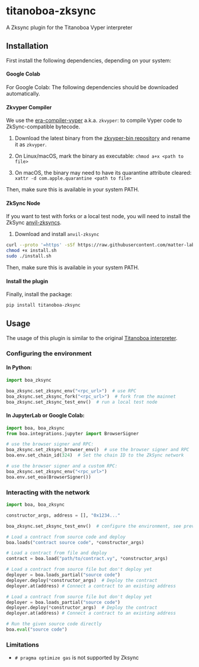 # titanoboa-zksync
A Zksync plugin for the Titanoboa Vyper interpreter

## Installation

First install the following dependencies, depending on your system:

#### Google Colab
For Google Colab: The following dependencies should be downloaded automatically.

#### Zkvyper Compiler
We use the [era-compiler-vyper](https://github.com/matter-labs/era-compiler-vyper) a.k.a. `zkvyper`: to compile Vyper code to ZkSync-compatible bytecode.

1. Download the latest binary from the [zkvyper-bin repository](https://github.com/matter-labs/zkvyper-bin) and rename it as `zkvyper`.
 
2. On Linux/macOS, mark the binary as executable:
`chmod a+x <path to file>`

3. On macOS, the binary may need to have its quarantine attribute cleared: 
`xattr -d com.apple.quarantine <path to file>`

Then, make sure this is available in your system PATH.

#### ZkSync Node

If you want to test with forks or a local test node, you will need to install the ZkSync [anvil-zksyncs](https://github.com/matter-labs/anvil-zksync/releases).

1. Download and install `anvil-zksync` 

```bash
curl --proto '=https' -sSf https://raw.githubusercontent.com/matter-labs/anvil-zksync/main/scripts/install.sh > install.sh
chmod +x install.sh
sudo ./install.sh
```

Then, make sure this is available in your system PATH.

#### Install the plugin
Finally, install the package:

```bash
pip install titanoboa-zksync
```

## Usage
The usage of this plugin is similar to the original [Titanoboa interpreter](https://github.com/vyperlang/titanoboa).

### Configuring the environment
#### In Python:

```python
import boa_zksync

boa_zksync.set_zksync_env("<rpc_url>")  # use RPC
boa_zksync.set_zksync_fork("<rpc_url>")  # fork from the mainnet
boa_zksync.set_zksync_test_env()  # run a local test node
```

#### In JupyterLab or Google Colab:
```python
import boa, boa_zksync
from boa.integrations.jupyter import BrowserSigner

# use the browser signer and RPC:
boa_zksync.set_zksync_browser_env()  # use the browser signer and RPC
boa.env.set_chain_id(324)  # Set the chain ID to the ZkSync network

# use the browser signer and a custom RPC:
boa_zksync.set_zksync_env("<rpc_url>")
boa.env.set_eoa(BrowserSigner())
```

### Interacting with the network

```python
import boa, boa_zksync

constructor_args, address = [], "0x1234..."

boa_zksync.set_zksync_test_env()  # configure the environment, see previous section

# Load a contract from source code and deploy
boa.loads("contract source code", *constructor_args)

# Load a contract from file and deploy
contract = boa.load("path/to/contract.vy", *constructor_args)

# Load a contract from source file but don't deploy yet
deployer = boa.loads_partial("source code")
deployer.deploy(*constructor_args)  # Deploy the contract
deployer.at(address) # Connect a contract to an existing address

# Load a contract from source file but don't deploy yet
deployer = boa.loads_partial("source code")
deployer.deploy(*constructor_args)  # Deploy the contract
deployer.at(address) # Connect a contract to an existing address

# Run the given source code directly
boa.eval("source code")
```

### Limitations
- `# pragma optimize gas` is not supported by Zksync
